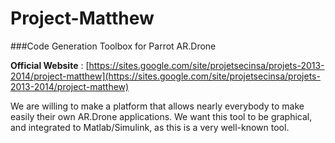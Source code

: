 Project-Matthew
===============
###Code Generation Toolbox for Parrot AR.Drone

__Official Website__ : [https://sites.google.com/site/projetsecinsa/projets-2013-2014/project-matthew](https://sites.google.com/site/projetsecinsa/projets-2013-2014/project-matthew)

We are willing to make a platform that allows nearly everybody to make easily their own AR.Drone applications. We want this tool to be graphical, and integrated to Matlab/Simulink, as this is a very well-known tool.